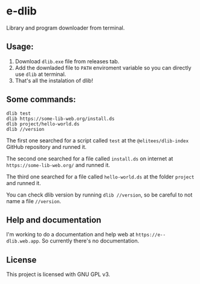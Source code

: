 # e-dlib
 Library and program downloader from terminal.

## Usage:
1. Download `dlib.exe` file from releases tab.
2. Add the downladed file to `PATH` enviroment variable so you can directly use `dlib` at terminal.
3. That's all the instalation of dlib!
## Some commands:
```
dlib test
dlib https://some-lib-web.org/install.ds
dlib project/hello-world.ds
dlib //version
```
The first one searched for a script called `test` at the `@elitees/dlib-index` GitHub repository and runned it.

The second one searched for a file called `install.ds` on internet at `https://some-lib-web.org/` and runned it.

The third one searched for a file called `hello-world.ds` at the folder `project` and runned it.

You can check dlib version by running `dlib //version`, so be careful to not name a file `//version`.

## Help and documentation
I'm working to do a documentation and help web at `https://e--dlib.web.app`. So currently there's no documentation.

## License
This project is licensed with GNU GPL v3.